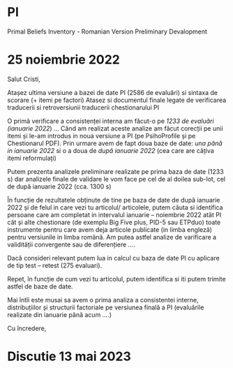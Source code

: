 # PI
Primal Beliefs Inventory - Romanian Version Preliminary Devalopment

# 25 noiembrie 2022
Salut Cristi, 
 
Atașez ultima versiune a bazei de date PI (2586 de evaluări) si sintaxa de scorare (+ itemi pe factori)
Atasez si documentul finale legate de verificarea traducerii si retroversiunii traducerii chestionarului PI
 
O primă verificare a consistenței interna am făcut-o pe *1233 de evaluări  (ianuarie 2022*) …
Când am realizat aceste analize am făcut corecții pe unii itemi și le-am introdus in noua versiune a PI (pe PsihoProfile și pe Chestionarul PDF).
Prin urmare avem de fapt doua baze de date: *una până in ianuarie 2022* si o a doua de *după ianuarie 2022* (cea care are câțiva itemi reformulați)
 
Putem prezenta analizele preliminare realizate pe prima baza de date (1233 s) dar analizele finale de validare le vom face pe cel de al doilea sub-lot, cel de după ianuarie 2022 (cca. 1300 s)
 
În funcție de rezultatele obținute de tine pe baza de date de după ianuarie 2022 și de felul in care vezi tu articolul/ articolele, putem căuta si identifica persoane care am completat in intervalul ianuarie – noiembrie 2022 atât PI cât și alte chestionare (de exemplu Big Five plus, PID-5 sau ETPduo) toate instrumente pentru care avem deja articole publicate (in limba engleză) pentru versiunile in limba română. Am putea astfel analize de varificare a validității convergente sau de diferențiere ….
 
Dacă consideri relevant putem lua in calcul cu baza de date PI cu aplicare de tip test – retest (275 evaluari).
 
Repet, în funcție de cum vezi tu articolul, putem identifica si iti putem trimite astfel de baze de date.
 
Mai întîi este musai sa avem o prima analiza a consistentei interne, distribuțiilor și structurii factoriale pe versiunea finală a PI (evaluările realizate din ianuarie până acum ….) 
 
Cu încredere, 


# Discutie 13 mai 2023

